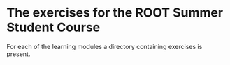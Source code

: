 # The exercises for the ROOT Summer Student Course
For each of the learning modules a directory containing exercises is present.
